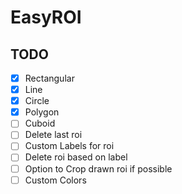# EasyROI

## TODO

- [x] Rectangular
- [x] Line
- [x] Circle
- [x] Polygon
- [ ] Cuboid
- [ ] Delete last roi
- [ ] Custom Labels for roi
- [ ] Delete roi based on label
- [ ] Option to Crop drawn roi if possible
- [ ] Custom Colors
